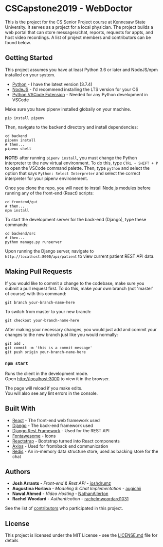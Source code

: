 # CSCapstone2019 - WebDoctor

This is the project for the CS Senior Project course at Kennesaw State University. It serves as a project for a local physician. The project builds a web portal that can store messages/chat, reports, requests for appts, and host video recordings. A list of project members and contributors can be found below.

## Getting Started

This project assumes you have at least Python 3.6 or later and NodeJS/npm installed on your system.
- [Python](https://www.python.org/downloads/) - I have the latest version (3.7.4)
- [NodeJS](https://nodejs.org/en/) - I'd recommend installing the LTS version for your OS
- [Python VSCode Extension](https://code.visualstudio.com/docs/languages/python) - Needed for any Python development in VSCode

Make sure you have pipenv installed globally on your machine.

```
pip install pipenv
```

Then, navigate to the backend directory and install dependencies:

```
cd backend
pipenv install
# then...
pipenv shell
```

**NOTE:** after running `pipenv install`, you must change the Python interpreter to the new virtual environment. To do this, type `CTRL + SHIFT + P` to open the VSCode command palette. Then, type `python` and select the option that says `Python: Select Interpreter` and select the correct interpreter for your pipenv environement.

Once you clone the repo, you will need to install Node.js modules before running any of the front-end (React) scripts:

```
cd frontend/gui
# then...
npm install
```

To start the development server for the back-end (Django), type these commands:

```
cd backend/src
# then...
python manage.py runserver
```

Upon running the Django server, navigate to `http://localhost:8000/api/patient` to view current patient REST API data.

## Making Pull Requests

If you would like to commit a change to the codebase, make sure you submit a pull request first. To do this, make your own branch (not 'master' of course) with this command:
```
git branch your-branch-name-here
```
To switch from master to your new branch:
```
git checkout your-branch-name-here
```
After making your necessary changes, you would just add and commit your changes to the new branch just like you would normally:
```
git add .
git commit -m 'this is a commit message'
git push origin your-branch-name-here
```


### `npm start`

Runs the client in the development mode.<br>
Open [http://localhost:3000](http://localhost:3000) to view it in the browser.

The page will reload if you make edits.<br>
You will also see any lint errors in the console.

## Built With

- [React](https://reactjs.org/) - The front-end web framework used
- [Django](https://www.djangoproject.com/) - The back-end framework used
- [Django Rest Framework](https://www.django-rest-framework.org/) - Used for the REST API
- [Fontawesome](https://fontawesome.com/) - Icons
- [Reactstrap](https://reactstrap.github.io/) - Bootstrap turned into React components
- [Axios](https://github.com/axios/axios) - Used for front/back end communication
- [Redis](https://github.com/axios/axios) -  An in-memory data structure store, used as backing store for the chat 

## Authors

- **Josh Arrants** - _Front-end & Rest API_ - [joshdrumz](https://github.com/joshdrumz)
- **Augustina Horlava** - _Modeling & Chat Implementation_ - [augichii](https://github.com/Augichii)
- **Nawal Ahmed** - _Video Hosting_ - [NathanAllerton](https://github.com/NathanAllerton)
- **Rachel Woodard** - _Authentication_ - [rachelmwoordard1031](https://github.com/rachelmwoodard1031)

See the list of [contributors](https://github.com/CSCapstone2019/WebDoctor/contributors) who participated in this project.

## License

This project is licensed under the MIT License - see the [LICENSE.md](LICENSE.md) file for details
